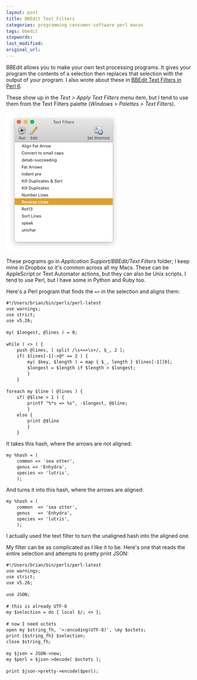 ```yaml
---
layout: post
title: BBEdit Text Filters
categories: programming consumer-software perl macos
tags: bbedit
stopwords:
last_modified:
original_url:
---
```


BBEdit allows you to make your own text processing programs. It gives your program the contents of a selection then replaces that selection with the output of your program. I also wrote about these in [BBEdit Text Filters in Perl 6](https://www.learningraku.com/2017/01/17/bbedit-text-filters-in-perl-6/).

<!--more-->

These show up in the _Text > Apply Text Filters_ menu item, but I tend to use them from the Text Filters palette (_Windows > Palettes > Text Filters_).

![](/images/bbedit_text_filters/palette.png)

These programs go in _Application Support/BBEdit/Text Filters_ folder; I keep mine in Dropbox so it's common across all my Macs. These can be AppleScript or Text Automator actions, but they can also be Unix scripts. I tend to use Perl, but I have some in Python and Ruby too.

Here's a Perl program that finds the `=>` in the selection and aligns them:

	#!/Users/brian/bin/perls/perl-latest
	use warnings;
	use strict;
	use v5.26;

	my( $longest, @lines ) = 0;

	while ( <> ) {
		push @lines, [ split /\s+=>\s+/, $_, 2 ];
		if( $lines[-1]->@* == 2 ) {
			my( $key, $length ) = map { $_, length } $lines[-1][0];
			$longest = $length if $length > $longest;
			}
		}

	foreach my $line ( @lines ) {
		if( @$line > 1 ) {
			printf "%*s => %s", -$longest, @$line;
			}
		else {
			print @$line
			}
		}

It takes this hash, where the arrows are not aligned:

	my %hash = (
		common => 'sea otter',
		genus => 'Enhydra',
		species => 'lutris',
		);

And turns it into this hash, where the arrows are aligned:

	my %hash = (
		common  => 'sea otter',
		genus   => 'Enhydra',
		species => 'lutris',
		);

I actually used the text filter to turn the unaligned hash into the aligned one.

My filter can be as complicated as I like it to be. Here's one that reads the entire selection and attempts to pretty print JSON:

	#!/Users/brian/bin/perls/perl-latest
	use warnings;
	use strict;
	use v5.26;

	use JSON;

	# this is already UTF-8
	my $selection = do { local $/; <> };

	# now I need octets
	open my $string_fh, '>:encoding(UTF-8)', \my $octets;
	print {$string_fh} $selection;
	close $string_fh;

	my $json = JSON->new;
	my $perl = $json->decode( $octets );

	print $json->pretty->encode($perl);

